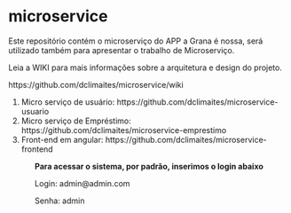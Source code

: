 # microservice
Este repositório contém o microserviço do APP a Grana é nossa, será utilizado também para apresentar o trabalho de Microserviço.


Leia a WIKI para mais informações sobre a arquitetura e design do projeto.

<p>https://github.com/dclimaites/microservice/wiki</p>


<ol>
  <li>Micro serviço de usuário: https://github.com/dclimaites/microservice-usuario</li>
  <li>Micro serviço de Empréstimo: https://github.com/dclimaites/microservice-emprestimo</li>
  <li>Front-end em angular: https://github.com/dclimaites/microservice-frontend</li>
<ol>


<p>
  <b>Para acessar o sistema, por padrão, inserimos o login abaixo</b>
</p>
<p>
  Login: admin@admin.com
</p>
<p>
  Senha: admin
</p>
